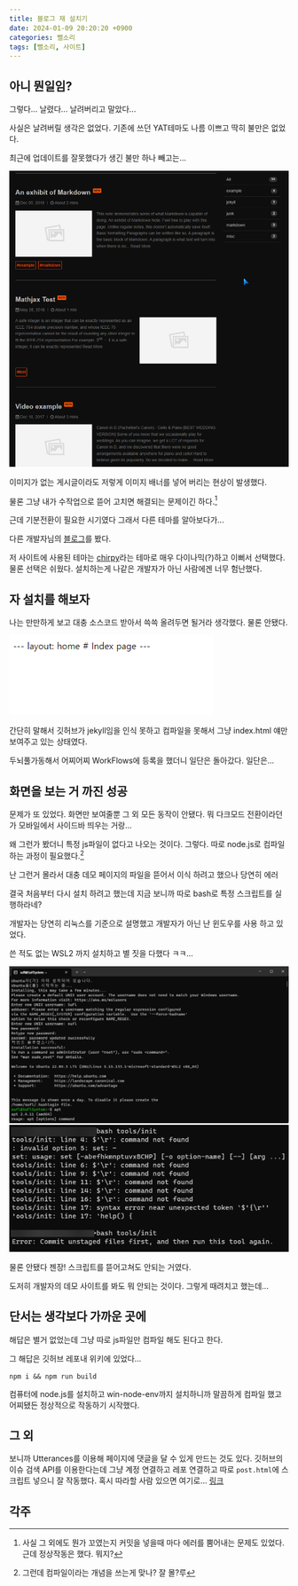 ```yaml
---
title: 블로그 재 설치기
date: 2024-01-09 20:20:20 +0900
categories: 뻘소리
tags: [뻘소리, 사이트]
---
```


## 아니 뭔일임?

그렇다... 날렸다... 날려버리고 말았다...

사실은 날려버릴 생각은 없었다. 기존에 쓰던 YAT테마도 나름 이쁘고 딱히 불만은 없었다.

최근에 업데이트를 잘못했다가 생긴 불만 하나 빼고는...

![아니 어째서](/assets/img/post/24-01-09-01/01.png)

이미지가 없는 게시글이라도 저렇게 이미지 배너를 넣어 버리는 현상이 발생했다.

물론 그냥 내가 수작업으로 뜯어 고치면 해결되는 문제이긴 하다.[^1]

근데 기분전환이 필요한 시기였다 그래서 다른 테마를 알아보다가...

다른 개발자님의 [블로그](https://devpro.kr/posts/Github-%EB%B8%94%EB%A1%9C%EA%B7%B8-%EB%A7%8C%EB%93%A4%EA%B8%B0-(3)/)를 봤다.

저 사이트에 사용된 테마는 [chirpy](https://github.com/cotes2020/jekyll-theme-chirpy/)라는 테마로 매우 다이나믹(?)하고 이뻐서 선택했다. 물론 선택은 쉬웠다. 설치하는게 나같은 개발자가 아닌 사람에겐 너무 험난했다.

## 자 설치를 해보자

나는 만만하게 보고 대충 소스코드 받아서 쓱쓱 올려두면 될거라 생각했다. 물론 안됐다.

![으앙](/assets/img/post/24-01-09-01/02.png)

간단히 말해서 깃허브가 jekyll임을 인식 못하고 컴파일을 못해서 그냥 index.html 얘만 보여주고 있는 상태였다.

두뇌풀가동해서 어찌어찌 WorkFlows에 등록을 했더니 일단은 돌아갔다. 일단은...

## 화면을 보는 거 까진 성공

문제가 또 있었다. 화면만 보여줄뿐 그 외 모든 동작이 안됐다. 뭐 다크모드 전환이라던가 모바일에서 사이드바 띄우는 거랑...

왜 그런가 봤더니 특정 js파일이 없다고 나오는 것이다. 그렇다. 따로 node.js로 컴파일 하는 과정이 필요했다.[^2] 

난 그런거 몰라서 대충 데모 페이지의 파일을 뜯어서 이식 하려고 했으나 당연히 에러

결국 처음부터 다시 설치 하려고 했는데 지금 보니까 따로 bash로 특정 스크립트를 실행하라네? 

개발자는 당연히 리눅스를 기준으로 설명했고 개발자가 아닌 난 윈도우를 사용 하고 있었다.

쓴 적도 없는 WSL2 까지 설치하고 별 짓을 다했다 ㅋㅋ...

![자 이건 우분투라고 하는 거야](/assets/img/post/24-01-09-01/03.png)
![근데 에러가 났어](/assets/img/post/24-01-09-01/04.png)

물론 안됐다 젠장! 스크립트를 뜯어고쳐도 안되는 거였다.

도저히 개발자의 데모 사이트를 봐도 뭐 안되는 것이다. 그렇게 때려치고 했는데...

## 단서는 생각보다 가까운 곳에

해답은 별거 없었는데 그냥 따로 js파일만 컴파일 해도 된다고 한다.

그 해답은 깃허브 레포내 위키에 있었다...

```
npm i && npm run build
```

컴퓨터에 node.js를 설치하고 win-node-env까지 설치하니까 말끔하게 컴파일 했고 어찌됐든 정상적으로 작동하기 시작했다.

## 그 외

보니까 Utterances를 이용해 페이지에 댓글을 달 수 있게 만드는 것도 있다. 깃허브의 이슈 검색 API를 이용한다는데 그냥 계정 연결하고 레포 연결하고 따로 `post.html`에 스크립트 넣으니 잘 작동했다. 혹시 따라할 사람 있으면 여기로... [링크](https://www.irgroup.org/posts/utternace-comments-system/)

## 각주

[^1]: 사실 그 외에도 뭔가 꼬였는지 커밋을 넣을때 마다 에러를 뿜어내는 문제도 있었다. 근데 정상작동은 했다. 뭐지?
[^2]: 그런데 컴파일이라는 개념을 쓰는게 맞나? 잘 몰?루